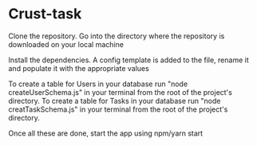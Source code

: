 # Crust-task

Clone the repository.
Go into the directory where the repository is downloaded on your local machine

Install the dependencies.
A config template is added to the file, rename it and populate it with the appropriate values

To create a table for Users in your database run "node createUserSchema.js" in your terminal from the root of the project's directory.
To create a table for Tasks in your database run "node creatTaskSchema.js" in your terminal from the root of the project's directory.

Once all these are done, start the app using npm/yarn start
